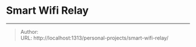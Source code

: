 # Smart Wifi Relay



---

> Author: <no value>  
> URL: http://localhost:1313/personal-projects/smart-wifi-relay/  

